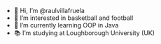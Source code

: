 - 👋 Hi, I’m @raulvillafruela
- 👀 I’m interested in basketball and football
- 🌱 I’m currently learning OOP in Java
- 📚 I’m studying at Loughborough University (UK) 
